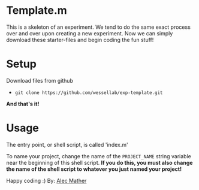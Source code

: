# Template.m

This is a skeleton of an experiment. We tend to do the same exact process over and over upon creating a new experiment. Now we can simply download these starter-files and begin coding the fun stuff!

# Setup

Download files from github
- `git clone https://github.com/wessellab/exp-template.git`

**And that's it!**

# Usage

The entry point, or shell script, is called 'index.m'

To name your project, change the name of the `PROJECT_NAME` string variable near the beginning of this shell script. **If you do this, you must also change the name of the shell script to whatever you just named your project!**


Happy coding :)
By: [Alec Mather](https://github.com/aymather)

